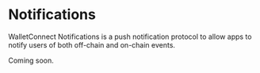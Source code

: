 # Notifications

WalletConnect Notifications is a push notification protocol to allow apps to notify users of both off-chain and on-chain events.

Coming soon.
